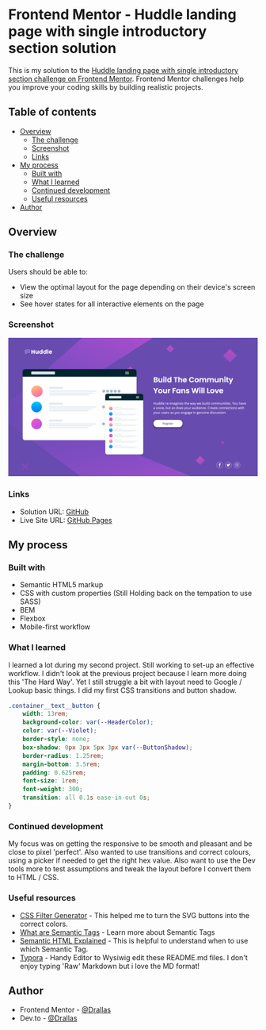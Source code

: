# Frontend Mentor - Huddle landing page with single introductory section solution

This is my solution to the [Huddle landing page with single introductory section challenge on Frontend Mentor](https://www.frontendmentor.io/challenges/huddle-landing-page-with-a-single-introductory-section-B_2Wvxgi0). Frontend Mentor challenges help you improve your coding skills by building realistic projects. 

## Table of contents

- [Overview](#overview)
  - [The challenge](#the-challenge)
  - [Screenshot](#screenshot)
  - [Links](#links)
- [My process](#my-process)
  - [Built with](#built-with)
  - [What I learned](#what-i-learned)
  - [Continued development](#continued-development)
  - [Useful resources](#useful-resources)
- [Author](#author)

## Overview

### The challenge

Users should be able to:

- View the optimal layout for the page depending on their device's screen size
- See hover states for all interactive elements on the page

### Screenshot

![](./images/screenshot.png)

### Links

- Solution URL: [GitHub](https://github.com/Drallas/Huddle-Landing-Page)
- Live Site URL: [GitHub Pages](https://drallas.github.io/Huddle-Landing-Page/)

## My process

### Built with

- Semantic HTML5 markup
- CSS with custom properties (Still Holding back on the tempation to use SASS)
- BEM
- Flexbox
- Mobile-first workflow

### What I learned

I learned a lot during my second project. Still working to set-up an effective workflow. I didn't look at the previous project because I learn more doing this 'The Hard Way'. Yet I still struggle a bit with layout need to Google / Lookup basic things. I did my first CSS transitions and button shadow.  

```css
.container__text__button {
    width: 13rem;
    background-color: var(--HeaderColor);
    color: var(--Violet);
    border-style: none;
    box-shadow: 0px 3px 5px 3px var(--ButtonShadow);
    border-radius: 1.25rem;
    margin-bottom: 3.5rem;
    padding: 0.625rem;
    font-size: 1rem;
    font-weight: 300;
    transition: all 0.1s ease-in-out 0s;
}
```
### Continued development

My focus was on getting the responsive to be smooth and pleasant and be close to pixel 'perfect'. Also wanted to use transitions and correct colours, using a picker if needed to get the right hex value. Also want to use the Dev tools more to test assumptions and tweak the layout before I convert them to HTML / CSS. 

### Useful resources

- [CSS Filter Generator](https://codepen.io/sosuke/pen/Pjoqqp) - This helped me to turn the SVG buttons into the correct colors.
- [What are Semantic Tags](https://www.developerdrive.com/what-are-semantic-html-tags) - Learn more about Semantic Tags
- [Semantic HTML Explained](https://superdevresources.com/section-article-nav-aside-html5/) - This is helpful to understand when to use which Semantic Tag.
- [Typora](https://www.typora.io) - Handy Editor to Wysiwig edit these README.md files. I don't enjoy typing 'Raw' Markdown but i love the MD format!

## Author

- Frontend Mentor - [@Drallas](https://www.frontendmentor.io/profile/Drallas)
- Dev.to - [@Drallas](https://dev.to/drallas)




